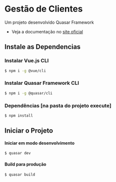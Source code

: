 # Gestão de Clientes

Um projeto desenvolvido Quasar Framework

* Veja a documentação no [site oficial](https://quasar.dev/)

## Instale as Dependencias


### Instalar Vue.js CLI
```bash
$ npm i -g @vue/cli
```

### Instalar Quasar Framework CLI
```bash
$ npm i -g @quasar/cli
```

### Dependências [na pasta do projeto execute]
```bash
$ npm install
```

## Iniciar o Projeto

#### Iniciar em modo desenvolvimento
```bash
$ quasar dev
```

#### Build para produção
```bash
$ quasar build
```
